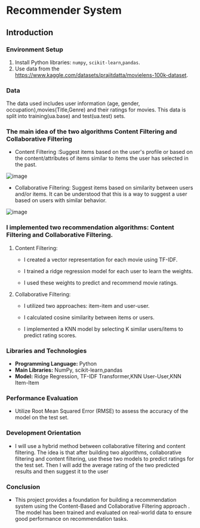 # Recommender System

## Introduction

### Environment Setup
1. Install Python libraries: `numpy`, `scikit-learn`,`pandas`.
2. Use data from the https://www.kaggle.com/datasets/prajitdatta/movielens-100k-dataset.

### Data
The data used includes user information (age, gender, occupation),movies(Title,Genre) and their ratings for movies. This data is split into training(ua.base) and test(ua.test) sets.
### The main idea of the two algorithms Content Filtering and Collaborative Filtering
- Content Filtering :Suggest items based on the user's profile or based on the content/attributes of items similar to items the user has selected in the past.
  
![image](https://github.com/ZeusCoderBE/Recommender-System/assets/117000361/2714e86a-b43a-4bc2-b9ba-fc125739931e)

- Collaborative Filtering: Suggest items based on similarity between users and/or items. It can be understood that this is a way to suggest a user based on users with similar behavior.

![image](https://github.com/ZeusCoderBE/Recommender-System/assets/117000361/ed58ed37-ef56-4d87-bd19-38f33bcfa057)


### I implemented two recommendation algorithms: Content Filtering and Collaborative Filtering.

1. Content Filtering:

   - I created a vector representation for each movie using TF-IDF.

   - I trained a ridge regression model for each user to learn the weights.

   - I used these weights to predict and recommend movie ratings.

2. Collaborative Filtering:

   - I utilized two approaches: item-item and user-user.

   - I calculated cosine similarity between items or users.

   - I implemented a KNN model by selecting K similar users/items to predict rating scores. 

### Libraries and Technologies
- **Programming Language:** Python
- **Main Libraries:** NumPy, scikit-learn,pandas
- **Model:** Ridge Regression, TF-IDF Transformer,KNN User-User,KNN Item-Item

### Performance Evaluation
- Utilize Root Mean Squared Error (RMSE) to assess the accuracy of the model on the test set.

### Development Orientation 
- I will use a hybrid method between collaborative filtering and content filtering. The idea is that after building two algorithms, collaborative filtering and content filtering, use these two models to predict ratings for the test set. Then I will add the average rating of the two predicted results and then suggest it to the user

### Conclusion
- This project provides a foundation for building a recommendation system using the Content-Based and Collaborative Filtering approach . The model has been trained and evaluated on real-world data to ensure good performance on recommendation tasks.
